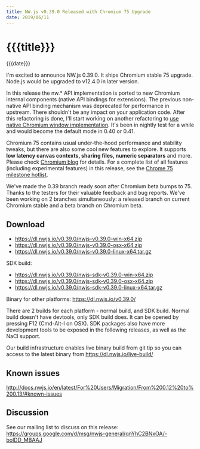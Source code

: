 ```yaml
---
title: NW.js v0.39.0 Released with Chromium 75 Upgrade
date: 2019/06/11
---
```

# {{{title}}}
{{{date}}}

I'm excited to announce NW.js 0.39.0. It ships Chromium stable 75 upgrade. Node.js would be upgraded to v12.4.0 in later version.

In this release the nw.* API implementation is ported to new Chromium internal components (native API bindings for extensions). The previous non-native API binding mechanism was deprecated for performance in upstream. There shouldn't be any impact on your application code. After this refactoring is done, I'll start working on another refactoring to [use native Chromium window implementation](https://github.com/nwjs/nw.js/issues/5875). It's been in nightly test for a while and would become the default mode in 0.40 or 0.41.

Chromium 75 contains usual under-the-hood performance and stability tweaks, but there are also some cool new features to explore. It supports **low latency canvas contexts, sharing files, numeric separators** and more. Please check [Chromium blog](https://blog.chromium.org/2019/05/chrome-75-beta-low-latency-canvas.html) for details. For a complete list of all features (including experimental features) in this release, see the [Chrome 75 milestone hotlist](https://www.chromestatus.com/features#milestone=75).

We've made the 0.39 branch ready soon after Chromium beta bumps to 75. Thanks to the testers for their valuable feedback and bug reports. We've been working on 2 branches simultaneously: a released branch on current Chromium stable and a beta branch on Chromium beta.

## Download 

* https://dl.nwjs.io/v0.39.0/nwjs-v0.39.0-win-x64.zip 
* https://dl.nwjs.io/v0.39.0/nwjs-v0.39.0-osx-x64.zip 
* https://dl.nwjs.io/v0.39.0/nwjs-v0.39.0-linux-x64.tar.gz 

SDK build: 
* https://dl.nwjs.io/v0.39.0/nwjs-sdk-v0.39.0-win-x64.zip 
* https://dl.nwjs.io/v0.39.0/nwjs-sdk-v0.39.0-osx-x64.zip 
* https://dl.nwjs.io/v0.39.0/nwjs-sdk-v0.39.0-linux-x64.tar.gz 

Binary for other platforms: https://dl.nwjs.io/v0.39.0/ 

There are 2 builds for each platform - normal build, and SDK build. Normal build doesn't have devtools, only SDK build does. lt can be opened by pressing F12 (Cmd-Alt-I on OSX). SDK packages also have more development tools to be exposed in the following releases, as well as the NaCl support.

Our build infrastructure enables live binary build from git tip so you can access to the latest binary from https://dl.nwjs.io/live-build/ 

## Known issues 

http://docs.nwjs.io/en/latest/For%20Users/Migration/From%200.12%20to%200.13/#known-issues

## Discussion

See our mailing list to discuss on this release: https://groups.google.com/d/msg/nwjs-general/qnYhC2BNxOA/-bolDD_MBAAJ
